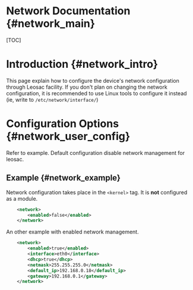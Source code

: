 Network Documentation {#network_main}
=====================================

[TOC]

Introduction {#network_intro}
=============================

This page explain how to configure the device's network configuration through
Leosac facility.
If you don't plan on changing the network configuration, it is recommended to use
Linux tools to configure it instead (ie, write to `/etc/network/interface/`)


Configuration Options {#network_user_config}
============================================

Refer to example.
Default configuration disable network management for leosac.

Example {#network_example}
--------------------------

Network configuration takes place in the `<kernel>` tag. It is **not** configured
as a module.

~~~~~~~~~~~~~~~~~~~~~~~~~~~~~~~~~~~~~~~~~~~~~~~~~~~.xml
    <network>
        <enabled>false</enabled>
    </network>
~~~~~~~~~~~~~~~~~~~~~~~~~~~~~~~~~~~~~~~~~~~~~~~~~~~

An other example with enabled network management.

~~~~~~~~~~~~~~~~~~~~~~~~~~~~~~~~~~~~~~~~~~~~~~~~~~~.xml
    <network>
        <enabled>true</enabled>
        <interface>eth0</interface>
        <dhcp>true</dhcp>
        <netmask>255.255.255.0</netmask>
        <default_ip>192.168.0.18</default_ip>
        <gateway>192.168.0.1</gateway>
    </network>
~~~~~~~~~~~~~~~~~~~~~~~~~~~~~~~~~~~~~~~~~~~~~~~~~~~
